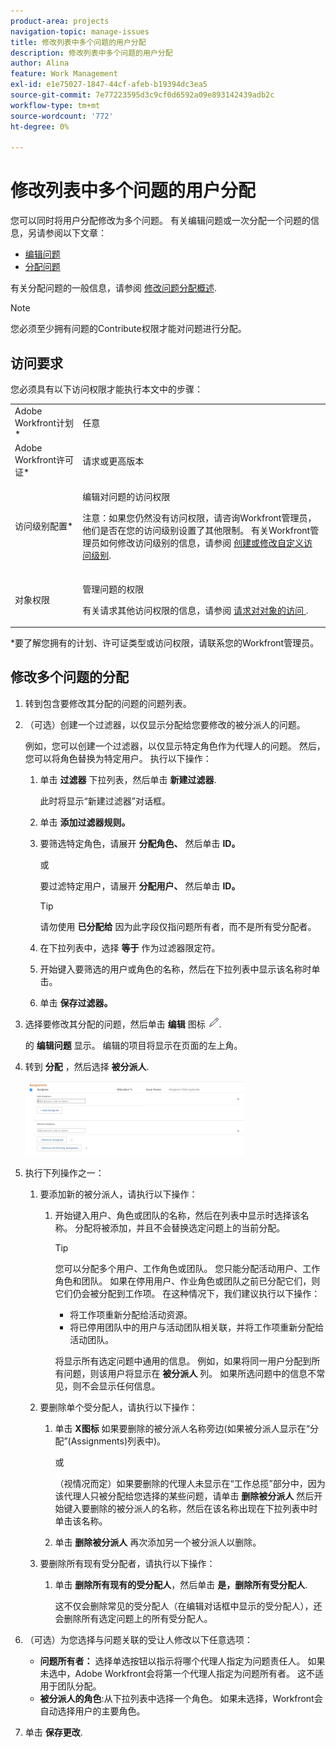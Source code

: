 ```yaml
---
product-area: projects
navigation-topic: manage-issues
title: 修改列表中多个问题的用户分配
description: 修改列表中多个问题的用户分配
author: Alina
feature: Work Management
exl-id: e1e75027-1847-44cf-afeb-b19394dc3ea5
source-git-commit: 7e77223595d3c9cf0d6592a09e893142439adb2c
workflow-type: tm+mt
source-wordcount: '772'
ht-degree: 0%

---
```


# 修改列表中多个问题的用户分配

<!--
<p data-mc-conditions="QuicksilverOrClassic.Draft mode">(NOTE: similar article exists for tasks)</p>
-->

您可以同时将用户分配修改为多个问题。 有关编辑问题或一次分配一个问题的信息，另请参阅以下文章：

* [编辑问题](../../../manage-work/issues/manage-issues/edit-issues.md)
* [分配问题](../../../manage-work/issues/manage-issues/assign-issues.md)

有关分配问题的一般信息，请参阅 [修改问题分配概述](../../../manage-work/issues/manage-issues/modify-issue-assignments-overview.md).

>[!NOTE]
>
>您必须至少拥有问题的Contribute权限才能对问题进行分配。

## 访问要求

您必须具有以下访问权限才能执行本文中的步骤：

<table style="table-layout:auto"> 
 <col> 
 <col> 
 <tbody> 
  <tr> 
   <td role="rowheader">Adobe Workfront计划*</td> 
   <td> <p>任意 </p> </td> 
  </tr> 
  <tr> 
   <td role="rowheader">Adobe Workfront许可证*</td> 
   <td> <p>请求或更高版本</p> </td> 
  </tr> 
  <tr> 
   <td role="rowheader">访问级别配置*</td> 
   <td> <p>编辑对问题的访问权限</p> <p>注意：如果您仍然没有访问权限，请咨询Workfront管理员，他们是否在您的访问级别设置了其他限制。 有关Workfront管理员如何修改访问级别的信息，请参阅 <a href="../../../administration-and-setup/add-users/configure-and-grant-access/create-modify-access-levels.md" class="MCXref xref">创建或修改自定义访问级别</a>.</p> </td> 
  </tr> 
  <tr> 
   <td role="rowheader">对象权限</td> 
   <td> <p>管理问题的权限</p> <p>有关请求其他访问权限的信息，请参阅 <a href="../../../workfront-basics/grant-and-request-access-to-objects/request-access.md" class="MCXref xref">请求对对象的访问 </a>.</p> </td> 
  </tr> 
 </tbody> 
</table>

&#42;要了解您拥有的计划、许可证类型或访问权限，请联系您的Workfront管理员。

<!--
<div data-mc-conditions="QuicksilverOrClassic.Draft mode">
<h2>When to modify user assignments on issues</h2>
<p>(NOTE:&nbsp;drafted and moved to the overview article: Modify issue assignments overview)</p>
<p>You might want to modify the user assignments for multiple issues for a variety of&nbsp;reasons, including the following:</p>
<ul>
<li>Users join or leave&nbsp;your team</li>
<li>A user takes a vacation that extends beyond the issue&nbsp;due dates</li>
<li>A specific role or user is set as the assignee for multiple issues and you want to quickly modify all items to be assigned to a different user or role</li>
</ul>
</div>
-->

## 修改多个问题的分配

1. 转到包含要修改其分配的问题的问题列表。
1. （可选）创建一个过滤器，以仅显示分配给您要修改的被分派人的问题。

   例如，您可以创建一个过滤器，以仅显示特定角色作为代理人的问题。 然后，您可以将角色替换为特定用户。 执行以下操作：

   1. 单击 **过滤器** 下拉列表，然后单击 **新建过滤器**.

      此时将显示“新建过滤器”对话框。

   1. 单击 **添加过滤器规则。**
   1. 要筛选特定角色，请展开 **分配角色、** 然后单击 **ID。**

      或

      要过滤特定用户，请展开 **分配用户、** 然后单击 **ID。**

      >[!TIP]
      >
      >请勿使用 **已分配给** 因为此字段仅指问题所有者，而不是所有受分配者。

   1. 在下拉列表中，选择 **等于** 作为过滤器限定符。
   1. 开始键入要筛选的用户或角色的名称，然后在下拉列表中显示该名称时单击。
   1. 单击 **保存过滤器。**

1. 选择要修改其分配的问题，然后单击 **编辑** 图标 ![](assets/qs-edit-icon.png).

   的 **编辑问题** 显示。 编辑的项目将显示在页面的左上角。

1. 转到 **分配** ，然后选择 **被分派人**.

   ![](assets/classic-assignmens-area-on-edit-box-350x119.png)

1. 执行下列操作之一：

   1. 要添加新的被分派人，请执行以下操作：

      1. 开始键入用户、角色或团队的名称，然后在列表中显示时选择该名称。 分配将被添加，并且不会替换选定问题上的当前分配。

         >[!TIP]
         您可以分配多个用户、工作角色或团队。 您只能分配活动用户、工作角色和团队。
         如果在停用用户、作业角色或团队之前已分配它们，则它们仍会被分配到工作项。 在这种情况下，我们建议执行以下操作：
         * 将工作项重新分配给活动资源。
         * 将已停用团队中的用户与活动团队相关联，并将工作项重新分配给活动团队。


         将显示所有选定问题中通用的信息。 例如，如果将同一用户分配到所有问题，则该用户将显示在 **被分派人** 列。 如果所选问题中的信息不常见，则不会显示任何信息。
   1. 要删除单个受分配人，请执行以下操作：

      1. 单击 **X图标** 如果要删除的被分派人名称旁边(如果被分派人显示在“分配”(Assignments)列表中)。

         或

         （视情况而定）如果要删除的代理人未显示在“工作总揽”部分中，因为该代理人只被分配给您选择的某些问题，请单击 **删除被分派人** 然后开始键入要删除的被分派人的名称，然后在该名称出现在下拉列表中时单击该名称。

      1. 单击 **删除被分派人** 再次添加另一个被分派人以删除。
   1. 要删除所有现有受分配者，请执行以下操作：

      1. 单击 **删除所有现有的受分配人**，然后单击 **是，删除所有受分配人**.

         这不仅会删除常见的受分配人（在编辑对话框中显示的受分配人），还会删除所有选定问题上的所有受分配人。



1. （可选）为您选择与问题关联的受让人修改以下任意选项：

   * **问题所有者：** 选择单选按钮以指示将哪个代理人指定为问题责任人。 如果未选中，Adobe Workfront会将第一个代理人指定为问题所有者。 这不适用于团队分配。
   * **被分派人的角色**:从下拉列表中选择一个角色。 如果未选择，Workfront会自动选择用户的主要角色。

1. 单击 **保存更改**.

